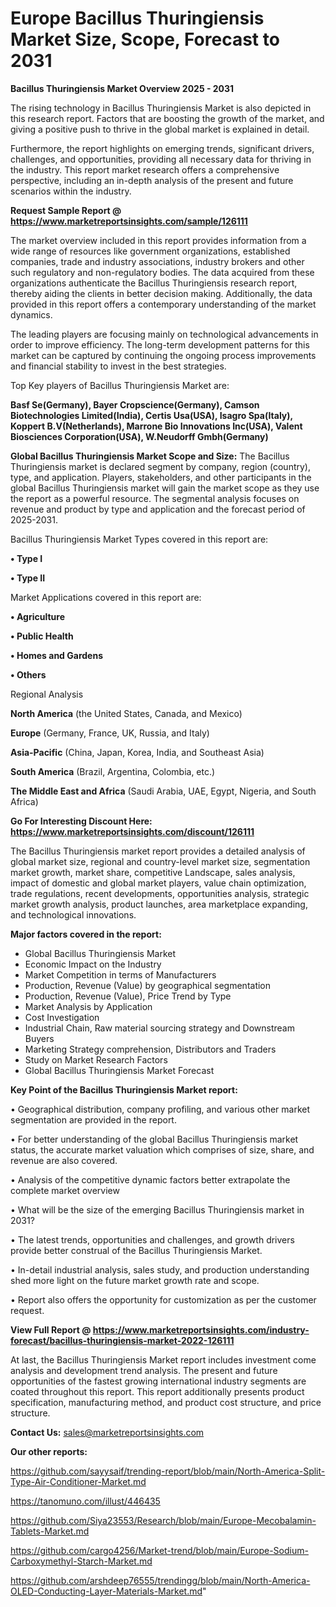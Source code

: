 # Europe Bacillus Thuringiensis Market Size, Scope, Forecast to 2031

<Strong> Bacillus Thuringiensis Market Overview 2025 - 2031</strong>

The rising technology in Bacillus Thuringiensis Market is also depicted in this research report. Factors that are boosting the growth of the market, and giving a positive push to thrive in the global market is explained in detail.

Furthermore, the report highlights on emerging trends, significant drivers, challenges, and opportunities, providing all necessary data for thriving in the industry. This report market research offers a comprehensive perspective, including an in-depth analysis of the present and future scenarios within the industry.

<strong>Request Sample Report @ <a href=https://www.marketreportsinsights.com/sample/126111>https://www.marketreportsinsights.com/sample/126111</a></strong>

The market overview included in this report provides information from a wide range of resources like government organizations, established companies, trade and industry associations, industry brokers and other such regulatory and non-regulatory bodies. The data acquired from these organizations authenticate the Bacillus Thuringiensis research report, thereby aiding the clients in better decision making. Additionally, the data provided in this report offers a contemporary understanding of the market dynamics.

The leading players are focusing mainly on technological advancements in order to improve efficiency. The long-term development patterns for this market can be captured by continuing the ongoing process improvements and financial stability to invest in the best strategies.

Top Key players of Bacillus Thuringiensis Market are:

<strong>Basf Se(Germany), Bayer Cropscience(Germany), Camson Biotechnologies Limited(India), Certis Usa(USA), Isagro Spa(Italy), Koppert B.V(Netherlands), Marrone Bio Innovations Inc(USA), Valent Biosciences Corporation(USA), W.Neudorff Gmbh(Germany)</strong>

<strong><b>Global Bacillus Thuringiensis Market Scope and Size:</b></strong>
The Bacillus Thuringiensis market is declared segment by company, region (country), type, and application. Players, stakeholders, and other participants in the global Bacillus Thuringiensis market will gain the market scope as they use the report as a powerful resource. The segmental analysis focuses on revenue and product by type and application and the forecast period of 2025-2031.

Bacillus Thuringiensis Market Types covered in this report are:

<strong>• Type I

• Type II</strong>

Market Applications covered in this report are:

<strong>• Agriculture

• Public Health

• Homes and Gardens

• Others</strong> 

Regional Analysis

<strong>North America</strong> (the United States, Canada, and Mexico)

<strong>Europe</strong> (Germany, France, UK, Russia, and Italy)

<strong>Asia-Pacific</strong> (China, Japan, Korea, India, and Southeast Asia)

<strong>South America</strong> (Brazil, Argentina, Colombia, etc.)

<strong>The Middle East and Africa</strong> (Saudi Arabia, UAE, Egypt, Nigeria, and South Africa)

<strong>Go For Interesting Discount Here: <a href=https://www.marketreportsinsights.com/discount/126111>https://www.marketreportsinsights.com/discount/126111</a></strong>

The Bacillus Thuringiensis market report provides a detailed analysis of global market size, regional and country-level market size, segmentation market growth, market share, competitive Landscape, sales analysis, impact of domestic and global market players, value chain optimization, trade regulations, recent developments, opportunities analysis, strategic market growth analysis, product launches, area marketplace expanding, and technological innovations.

<strong><b>Major factors covered in the report:</b></strong>
<ul>
  <li>Global Bacillus Thuringiensis Market </li>
  <li>Economic Impact on the Industry</li>
  <li>Market Competition in terms of Manufacturers</li>
  <li>Production, Revenue (Value) by geographical segmentation</li>
  <li>Production, Revenue (Value), Price Trend by Type</li>
  <li>Market Analysis by Application</li>
  <li>Cost Investigation</li>
  <li>Industrial Chain, Raw material sourcing strategy and Downstream Buyers</li>
  <li>Marketing Strategy comprehension, Distributors and Traders</li>
  <li>Study on Market Research Factors</li>
  <li>Global Bacillus Thuringiensis Market Forecast</li>
</ul>

<strong><b>Key Point of the Bacillus Thuringiensis Market report:</b></strong>

• Geographical distribution, company profiling, and various other market segmentation are provided in the report.

• For better understanding of the global Bacillus Thuringiensis market status, the accurate market valuation which comprises of size, share, and revenue are also covered.

• Analysis of the competitive dynamic factors better extrapolate the complete market overview

• What will be the size of the emerging Bacillus Thuringiensis market in 2031?

• The latest trends, opportunities and challenges, and growth drivers provide better construal of the Bacillus Thuringiensis Market.

• In-detail industrial analysis, sales study, and production understanding shed more light on the future market growth rate and scope.

• Report also offers the opportunity for customization as per the customer request.

<strong><b>View Full Report @ <a href=https://www.marketreportsinsights.com/industry-forecast/bacillus-thuringiensis-market-2022-126111>https://www.marketreportsinsights.com/industry-forecast/bacillus-thuringiensis-market-2022-126111</a></b></strong>


At last, the Bacillus Thuringiensis Market report includes investment come analysis and development trend analysis. The present and future opportunities of the fastest growing international industry segments are coated throughout this report. This report additionally presents product specification, manufacturing method, and product cost structure, and price structure.

<strong>Contact Us:</strong>
sales@marketreportsinsights.com

<strong>Our other reports:</strong>

<a href=https://github.com/sayysaif/trending-report/blob/main/North-America-Split-Type-Air-Conditioner-Market.md>https://github.com/sayysaif/trending-report/blob/main/North-America-Split-Type-Air-Conditioner-Market.md</a>

<a href=https://tanomuno.com/illust/446435>https://tanomuno.com/illust/446435</a>

<a href=https://github.com/Siya23553/Research/blob/main/Europe-Mecobalamin-Tablets-Market.md>https://github.com/Siya23553/Research/blob/main/Europe-Mecobalamin-Tablets-Market.md</a>

<a href=https://github.com/cargo4256/Market-trend/blob/main/Europe-Sodium-Carboxymethyl-Starch-Market.md>https://github.com/cargo4256/Market-trend/blob/main/Europe-Sodium-Carboxymethyl-Starch-Market.md</a>

<a href=https://github.com/arshdeep76555/trendingg/blob/main/North-America-OLED-Conducting-Layer-Materials-Market.md>https://github.com/arshdeep76555/trendingg/blob/main/North-America-OLED-Conducting-Layer-Materials-Market.md</a>"
